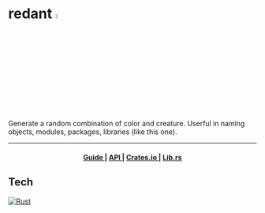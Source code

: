 <h1>redant <img alt="logo" src="https://i.imgur.com/7U4ktuT.png?1" width="5%"></h1>
<!-- # redant -->

Generate a random combination of color and creature. Userful in naming objects, modules, packages, libraries (like this one).



---


<div align="center">
  <h4>
    <a href="https://hamzamohdzubair.github.io/redant/">
      Guide
    </a>
    <span> | </span>
    <a href="https://docs.rs/crate/redant/latest">
      API
    </a>
    <span> | </span>
    <a href="https://crates.io/crates/redant">
      Crates.io
    </a>
    <span> | </span>
    <a href="https://lib.rs/crates/redant">
      Lib.rs
    </a>
  </h4>
</div>

## Tech

[![Rust](https://github.com/jalbertsr/logo-badge-images/blob/master/img/rsz_rust.png?raw=true)](https://www.rust-lang.org)